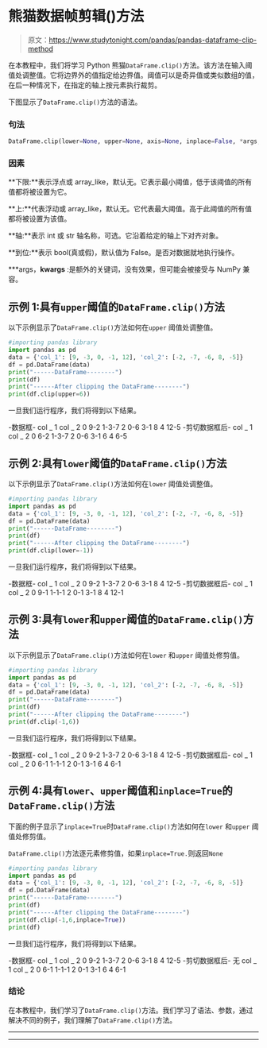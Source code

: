 # 熊猫数据帧剪辑()方法

> 原文：<https://www.studytonight.com/pandas/pandas-dataframe-clip-method>

在本教程中，我们将学习 Python 熊猫`DataFrame.clip()`方法。该方法在输入阈值处调整值。它将边界外的值指定给边界值。阈值可以是奇异值或类似数组的值，在后一种情况下，在指定的轴上按元素执行裁剪。

下图显示了`DataFrame.clip()`方法的语法。

### 句法

```py
DataFrame.clip(lower=None, upper=None, axis=None, inplace=False, *args, **kwargs)
```

### 因素

**下限:**表示浮点或 array_like，默认无。它表示最小阈值，低于该阈值的所有值都将被设置为它。

**上:**代表浮动或 array_like，默认无。它代表最大阈值。高于此阈值的所有值都将被设置为该值。

**轴:**表示 int 或 str 轴名称，可选。它沿着给定的轴上下对齐对象。

**到位:**表示 bool(真或假)，默认值为 False。是否对数据就地执行操作。

***args，**kwargs** :是额外的关键词，没有效果，但可能会被接受与 NumPy 兼容。

## 示例 1:具有`upper`阈值的`DataFrame.clip()`方法

以下示例显示了`DataFrame.clip()`方法如何在`upper` 阈值处调整值。

```py
#importing pandas library
import pandas as pd
data = {'col_1': [9, -3, 0, -1, 12], 'col_2': [-2, -7, -6, 8, -5]}
df = pd.DataFrame(data)
print("------DataFrame--------")
print(df)
print("------After clipping the DataFrame--------")
print(df.clip(upper=6))
```

一旦我们运行程序，我们将得到以下结果。

-数据框-
col _ 1 col _ 2
0 9-2
1-3-7
2 0-6
3-1 8
4 12-5
-剪切数据框后-
col _ 1 col _ 2
0 6-2
1-3-7
2 0-6
3-1 6
4 6-5

## 示例 2:具有`lower`阈值的`DataFrame.clip()`方法

以下示例显示了`DataFrame.clip()`方法如何在`lower` 阈值处调整值。

```py
#importing pandas library
import pandas as pd
data = {'col_1': [9, -3, 0, -1, 12], 'col_2': [-2, -7, -6, 8, -5]}
df = pd.DataFrame(data)
print("------DataFrame--------")
print(df)
print("------After clipping the DataFrame--------")
print(df.clip(lower=-1))
```

一旦我们运行程序，我们将得到以下结果。

-数据框-
col _ 1 col _ 2
0 9-2
1-3-7
2 0-6
3-1 8
4 12-5
-剪切数据框后-
col _ 1 col _ 2
0 9-1
1-1-1
2 0-1
3-1 8
4 12-1

## 示例 3:具有`lower`和`upper`阈值的`DataFrame.clip()`方法

以下示例显示了`DataFrame.clip()`方法如何在`lower` 和`upper` 阈值处修剪值。

```py
#importing pandas library
import pandas as pd
data = {'col_1': [9, -3, 0, -1, 12], 'col_2': [-2, -7, -6, 8, -5]}
df = pd.DataFrame(data)
print("------DataFrame--------")
print(df)
print("------After clipping the DataFrame--------")
print(df.clip(-1,6))
```

一旦我们运行程序，我们将得到以下结果。

-数据框-
col _ 1 col _ 2
0 9-2
1-3-7
2 0-6
3-1 8
4 12-5
-剪切数据框后-
col _ 1 col _ 2
0 6-1
1-1-1
2 0-1
3-1 6
4 6-1

## 示例 4:具有`lower`、`upper`阈值和`inplace=True`的`DataFrame.clip()`方法

下面的例子显示了`inplace=True`时`DataFrame.clip()`方法如何在`lower` 和`upper` 阈值处修剪值。

`DataFrame.clip()`方法逐元素修剪值，如果`inplace=True.`则返回`None`

```py
#importing pandas library
import pandas as pd
data = {'col_1': [9, -3, 0, -1, 12], 'col_2': [-2, -7, -6, 8, -5]}
df = pd.DataFrame(data)
print("------DataFrame--------")
print(df)
print("------After clipping the DataFrame--------")
print(df.clip(-1,6,inplace=True))
print(df)
```

一旦我们运行程序，我们将得到以下结果。

-数据框-
col _ 1 col _ 2
0 9-2
1-3-7
2 0-6
3-1 8
4 12-5
-剪切数据框后-
无
col _ 1 col _ 2
0 6-1
1-1-1
2 0-1
3-1 6
4 6-1

### 结论

在本教程中，我们学习了`DataFrame.clip()`方法。我们学习了语法、参数，通过解决不同的例子，我们理解了`DataFrame.clip()`方法。

* * *

* * *